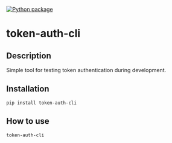 [![Python package](https://github.com/0djentd/token-auth-cli/actions/workflows/python-package.yml/badge.svg)](https://github.com/0djentd/token-auth-cli/actions/workflows/python-package.yml)
# token-auth-cli
## Description
Simple tool for testing token authentication during development.

## Installation
```
pip install token-auth-cli
```

## How to use
```
token-auth-cli
```
